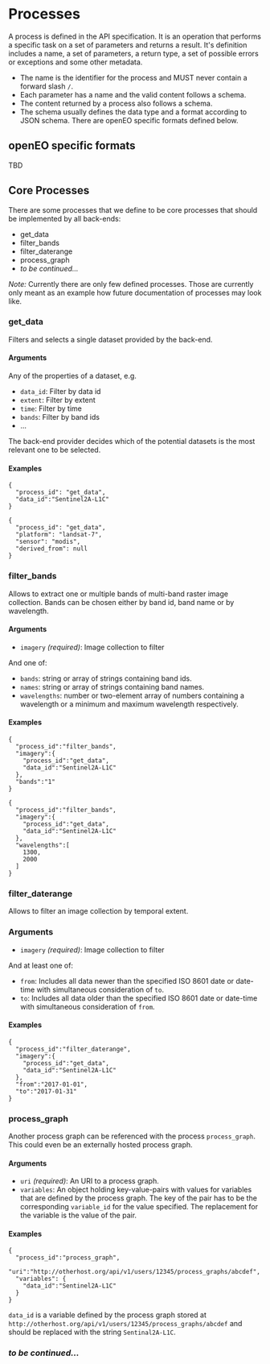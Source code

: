 # Processes

A process is defined in the API specification. It is an operation that performs a specific task on a set of parameters and returns a result. It's definition includes a name, a set of parameters, a return type, a set of possible errors or exceptions and some other metadata. 

* The name is the identifier for the process and MUST never contain a forward slash `/`. 
* Each parameter has a name and the valid content follows a schema.
* The content returned by a process also follows a schema.
* The schema usually defines the data type and a format according to JSON schema. There are openEO specific formats defined below.

## openEO specific formats

TBD

## Core Processes

There are some processes that we define to be core processes that should be implemented by all back-ends:

* get_data
* filter_bands
* filter_daterange
* process_graph
* _to be continued..._

_Note:_ Currently there are only few defined processes. Those are currently only meant as an example how future documentation of processes may look like.

### get_data

Filters and selects a single dataset provided by the back-end.

#### Arguments

Any of the properties of a dataset, e.g.

- `data_id`: Filter by data id
- `extent`: Filter by extent
- `time`: Filter by time
- `bands`: Filter by band ids
- ...

The back-end provider decides which of the potential datasets is the most relevant one to be selected.

#### Examples

```
{
  "process_id": "get_data",
  "data_id":"Sentinel2A-L1C"
}
```

```
{
  "process_id": "get_data",
  "platform": "landsat-7",
  "sensor": "modis", 
  "derived_from": null
}
```

### filter_bands

Allows to extract one or multiple bands of multi-band raster image collection. Bands can be chosen either by band id, band name or by wavelength.

#### Arguments

* `imagery` *(required)*: Image collection to filter

And one of:

* `bands`: string or array of strings containing band ids.
* `names`: string or array of strings containing band names.
* `wavelengths`: number or two-element array of numbers containing a wavelength or a minimum and maximum wavelength respectively.

#### Examples

```
{
  "process_id":"filter_bands",
  "imagery":{
    "process_id":"get_data",
    "data_id":"Sentinel2A-L1C"
  },
  "bands":"1"
}
```

```
{
  "process_id":"filter_bands",
  "imagery":{
    "process_id":"get_data",
    "data_id":"Sentinel2A-L1C"
  },
  "wavelengths":[
    1300,
    2000
  ]
}
```

### filter_daterange

Allows to filter an image collection by temporal extent.

### Arguments

* `imagery` *(required)*: Image collection to filter

And at least one of:

* `from`: Includes all data newer than the specified ISO 8601 date or date-time with simultaneous consideration of `to`.
* `to`: Includes all data older than the specified ISO 8601 date or date-time with simultaneous consideration of `from`.

#### Examples

```
{
  "process_id":"filter_daterange",
  "imagery":{
    "process_id":"get_data",
    "data_id":"Sentinel2A-L1C"
  },
  "from":"2017-01-01",
  "to":"2017-01-31"
}
```

### process_graph

Another process graph can be referenced with the process `process_graph`. This could even be an externally hosted process graph.

#### Arguments

* `uri` *(required)*: An URI to a process graph.
* `variables`: An object holding key-value-pairs with values for variables that are defined by the process graph. The key of the pair has to be the corresponding `variable_id` for the value specified. The replacement for the variable is the value of the pair.

#### Examples

```
{
  "process_id":"process_graph",
  "uri":"http://otherhost.org/api/v1/users/12345/process_graphs/abcdef",
  "variables": {
  	"data_id":"Sentinel2A-L1C"
  }
}
```

`data_id` is a variable defined by the process graph stored at `http://otherhost.org/api/v1/users/12345/process_graphs/abcdef` and should be replaced with the string `Sentinal2A-L1C`.

### _to be continued..._
